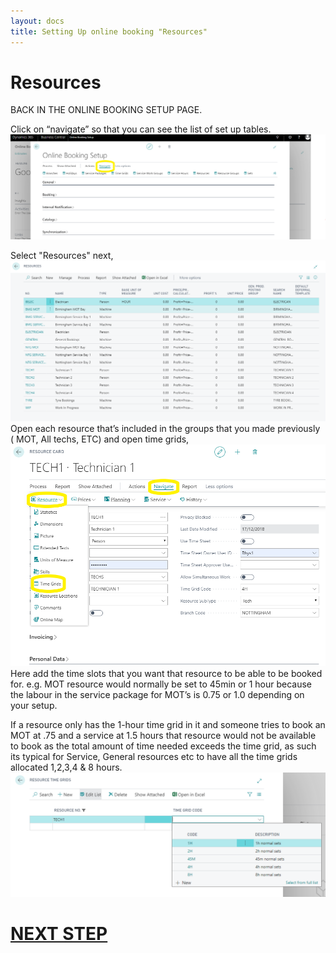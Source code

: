 ```yaml
---
layout: docs
title: Setting Up online booking "Resources"
---
```

# Resources
BACK IN THE ONLINE BOOKING SETUP PAGE.

Click on “navigate” so that you can see the list of set up tables.
![](media/garagehive-onlinebooking-5.png)

Select "Resources" next,
 ![](media/garagehive-onlinebooking-23.png) 
 Open each resource that’s included in the groups that you made previously ( MOT, All techs, ETC) and open time grids,
 ![](media/garagehive-onlinebooking-24.png) 
 Here add the time slots that you want that resource to be able to be booked for. e.g. MOT resource would normally be set to 45min or 1 hour because the labour in the service package for MOT’s is 0.75 or 1.0 depending on your setup. 

If a resource only has the 1-hour time grid in it and someone tries to book an MOT at .75 and a service at 1.5 hours that resource would not be available to book as the total amount of time needed exceeds the time grid, as such its typical for Service, General resources etc to have all the time grids allocated 1,2,3,4 & 8 hours. 
![](media/garagehive-onlinebooking-25.png)  

# [NEXT STEP](/docs/garagehive-onlinebooking-resource-groups.html)